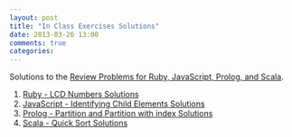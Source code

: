 ```yaml
---
layout: post
title: "In Class Exercises Solutions"
date: 2013-03-26 13:00
comments: true
categories: 
---
```


Solutions to the [Review Problems for Ruby, JavaScript, Prolog, and Scala](blog/2013/02/26/review-problems-for-ruby/).

1. [Ruby - LCD Numbers Solutions](https://github.com/Duke-PL-Course/Ruby/blob/master/lcd.rb)
2. [JavaScript - Identifying Child Elements Solutions](https://github.com/Duke-PL-Course/JavaScript/blob/solutions/review/review.js)
3. [Prolog - Partition and Partition with index Solutions](https://github.com/Duke-PL-Course/Prolog/blob/master/partition.pro)
4. [Scala - Quick Sort Solutions](https://github.com/Duke-PL-Course/Scala/blob/master/qsort.scala)